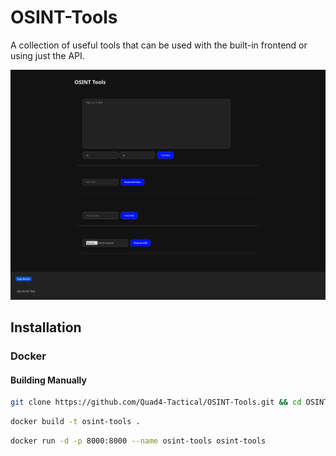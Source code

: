 # OSINT-Tools

A collection of useful tools that can be used with the built-in frontend or using just the API.

![OSINT Tools Preview](/preview/OSINT-Tools-Preview01.png)

## Installation

### Docker

#### Building Manually

```bash
git clone https://github.com/Quad4-Tactical/OSINT-Tools.git && cd OSINT-Tools
```

```bash
docker build -t osint-tools .
```

```bash
docker run -d -p 8000:8000 --name osint-tools osint-tools
```